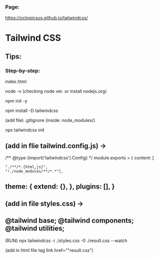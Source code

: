 ### Page:
https://octopicsus.github.io/tailwindcss/

# Tailwind CSS

## Tips:

### Step-by-step:

index.html

node -v (checking node ver. or install nodejs.org)

npm init -y

npm install -D tailwindcss

(add file) .gitignore (inside: node_modules/)

npx tailwindcss init


(add in flie tailwind.config.js) ->
---------------------
/** @type {import('tailwindcss').Config} */
module.exports = {
  content: [

    "./**/*.{html,js}",
    "!./node_modules/**/*.*"],

  theme: {
    extend: {},
  },
  plugins: [],
}
---------------------


(add in file styles.css) ->
---------------------
@tailwind base;
@tailwind components;
@tailwind utilities;
---------------------


(RUN) npx tailwindcss -i ./styles.css -0 ./result.css --watch

(add in html file tag link href=""result.css")

